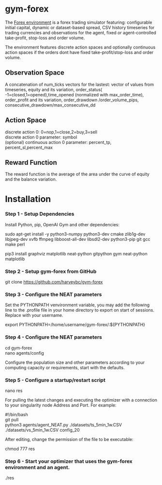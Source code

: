 # gym-forex

The [Forex environment](https://github.com/harveybc/gym-forex) is a forex
trading simulator featuring: configurable initial capital, dynamic or dataset-based spread, CSV history timeseries for trading
currencies and observations for the agent, fixed or agent-controlled take-profit, stop-loss and order volume.

The environment features discrete action spaces and optionally continuous
action spaces if the orders dont have fixed take-profit/stop-loss and order
volume.

## Observation Space

A concatenation of num_ticks vectors for the lastest: 
vector of values from timeseries, equity and its variation, 
order_status( -1=closed,1=opened),time_opened (normalized with
max_order_time), order_profit and its variation, order_drawdown
/order_volume_pips,  consecutive_drawdown/max_consecutive_dd

## Action Space

discrete action 0: 0=nop,1=close,2=buy,3=sell  
discrete action 0 parameter: symbol  
(optional) continuous action 0 parameter: percent_tp, percent_sl,percent_max  

## Reward Function

The reward function is the average of the area under the curve of equity and the 
balance variation.

# Installation
### Step 1 - Setup Dependencies

Install Python, pip,  OpenAI Gym and other dependencies:  

sudo apt-get install -y python3-numpy python3-dev cmake zlib1g-dev libjpeg-dev xvfb ffmpeg libboost-all-dev libsdl2-dev python3-pip git gcc make perl  

pip3 install graphviz matplotlib neat-python gitpython gym neat-python matplotlib

### Step 2 - Setup gym-forex from GitHub

git clone https://github.com/harveybc/gym-forex  

### Step 3 - Configure the NEAT parameters

Set the PYTHONPATH venvironment variable, you may add the following line to the .profile file in your home directory to export on start of sessions. Replace <username> with your username.

export PYTHONPATH=/home/username/gym-forex/:${PYTHONPATH}  
  
### Step 4 - Configure the NEAT parameters

cd gym-forex  
nano agents/config   

Configure the population size and other parameters according to your computing 
capacity or requirements, start with the defaults.  

### Step 5 - Configure a startup/restart script

nano res  

For pulling the latest changes and executing the optimizer with a connection to 
your singularity node Address and Port. For example:  

#!/bin/bash  
git pull  
python3 agents/agent_NEAT.py ./datasets/ts_5min_1w.CSV ./datasets/vs_5min_1w.CSV config_20  

After editing, change the permission of the file to be executable:  

chmod 777 res  

### Step 6 - Start your optimizer that uses the gym-forex environment and an agent.

./res   



